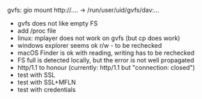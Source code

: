 gvfs: gio mount http://.... -> /run/user/uid/gvfs/dav:...

- gvfs does not like empty FS
- add /proc file
- linux: mplayer does not work on gvfs (but cp does work)
- windows explorer seems ok r/w - to be rechecked
- macOS Finder is ok with reading, writing has to be rechecked
- FS full is detected locally, but the error is not well propagated
- http/1.1 to honour (currently: http/1.1 but "connection: closed")
- test with SSL
- test with SSL+MFLN
- test with credentials
